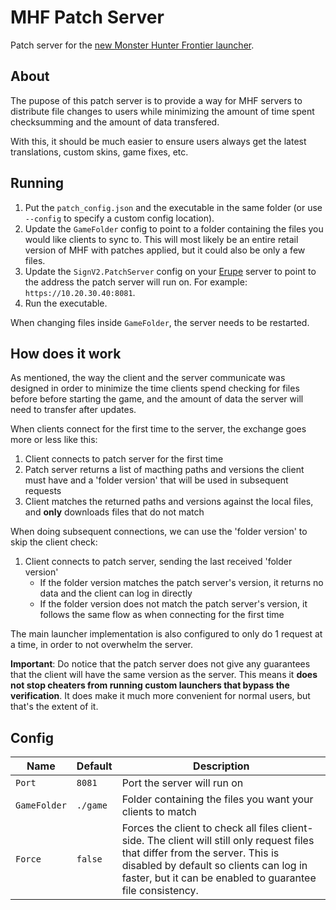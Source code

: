 # MHF Patch Server

Patch server for the [new Monster Hunter Frontier launcher](https://github.com/rockisch/mhf-launcher).

## About

The pupose of this patch server is to provide a way for MHF servers to distribute file changes to users while minimizing the amount of time spent checksumming and the amount of data transfered.

With this, it should be much easier to ensure users always get the latest translations, custom skins, game fixes, etc.

## Running

1. Put the `patch_config.json` and the executable in the same folder (or use `--config` to specify a custom config location).
2. Update the `GameFolder` config to point to a folder containing the files you would like clients to sync to. This will most likely be an entire retail version of MHF with patches applied, but it could also be only a few files.
3. Update the `SignV2.PatchServer` config on your [Erupe](https://github.com/ZeruLight/Erupe) server to point to the address the patch server will run on. For example: `https://10.20.30.40:8081`.
4. Run the executable.

When changing files inside `GameFolder`, the server needs to be restarted.

## How does it work

As mentioned, the way the client and the server communicate was designed in order to minimize the time clients spend checking for files before before starting the game, and the amount of data the server will need to transfer after updates.

When clients connect for the first time to the server, the exchange goes more or less like this:

1. Client connects to patch server for the first time
2. Patch server returns a list of macthing paths and versions the client must have and a 'folder version' that will be used in subsequent requests
3. Client matches the returned paths and versions against the local files, and **only** downloads files that do not match

When doing subsequent connections, we can use the 'folder version' to skip the client check:

1. Client connects to patch server, sending the last received 'folder version'
    - If the folder version matches the patch server's version, it returns no data and the client can log in directly
    - If the folder version does not match the patch server's version, it follows the same flow as when connecting for the first time

The main launcher implementation is also configured to only do 1 request at a time, in order to not overwhelm the server.

**Important**: Do notice that the patch server does not give any guarantees that the client will have the same version as the server. This means it **does not stop cheaters from running custom launchers that bypass the verification**. It does make it much more convenient for normal users, but that's the extent of it.

## Config

| Name | Default | Description |
| - | - | - |
| `Port` | `8081` | Port the server will run on |
| `GameFolder` | `./game` | Folder containing the files you want your clients to match |
| `Force` | `false` | Forces the client to check all files client-side. The client will still only request files that differ from the server. This is disabled by default so clients can log in faster, but it can be enabled to guarantee file consistency. |

